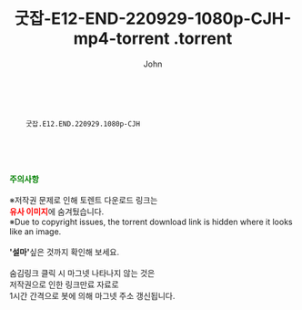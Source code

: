 ﻿---
layout: post
title:  "                   굿잡-E12-END-220929-1080p-CJH-mp4-torrent                .torrent"
author: John
categories: [ 드라마 ]
tags: [  ]
image:  
description: "                   굿잡-E12-END-220929-1080p-CJH-mp4-torrent                 torrent 정보 공유"
toc: true
toc_sticky: true
---

<br>

        굿잡.E12.END.220929.1080p-CJH  
    
<br><br><br>
<p data-ke-size="size16"><b><span style="color: green;">주의사항</span></b><br /><br />※저작권 문제로 인해 토렌트 다운로드 링크는<br /><b><span style="color: red;">유사 이미지</span></b>에 숨겨뒀습니다.<br />※Due to copyright issues, the torrent download link is hidden where it looks like an image.<br /><br /><b>'설마'</b>싶은 것까지 확인해 보세요.<br /><br />숨김링크 클릭 시 마그넷 나타나지 않는 것은<br />저작권으로 인한 링크만료 자료로<br />1시간 간격으로 봇에 의해 마그넷 주소 갱신됩니다.</p>
